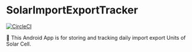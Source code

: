 # SolarImportExportTracker

[![CircleCI](https://circleci.com/gh/PalakSDarji/SolarImportExportTracker/tree/master.svg?style=shield)](https://circleci.com/gh/PalakSDarji/SolarImportExportTracker/tree/master)


:loudspeaker: This Android App is for storing and tracking daily import export Units of Solar Cell.

